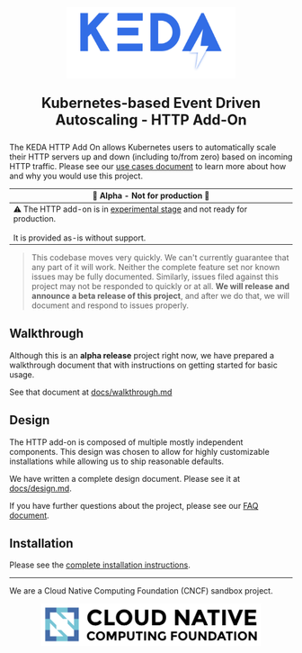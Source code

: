 <p align="center"><img src="https://github.com/kedacore/keda/raw/main/images/logos/keda-word-colour.png" width="300"/></p>

<p style="font-size: 25px" align="center"><b>Kubernetes-based Event Driven Autoscaling - HTTP Add-On</b></p>
<p style="font-size: 25px" align="center">

The KEDA HTTP Add On allows Kubernetes users to automatically scale their HTTP servers up and down (including to/from zero) based on incoming HTTP traffic. Please see our [use cases document](./docs/use_cases.md) to learn more about how and why you would use this project.

| 🚧 **Alpha - Not for production** 🚧|
|---------------------------------------------|
| ⚠ The HTTP add-on is in [experimental stage](https://github.com/kedacore/keda/issues/538) and not ready for production. <br /><br />It is provided as-is without support.

>This codebase moves very quickly. We can't currently guarantee that any part of it will work. Neither the complete feature set nor known issues may be fully documented. Similarly, issues filed against this project may not be responded to quickly or at all. **We will release and announce a beta release of this project**, and after we do that, we will document and respond to issues properly.

## Walkthrough

Although this is an **alpha release** project right now, we have prepared a walkthrough document that with instructions on getting started for basic usage.

See that document at [docs/walkthrough.md](./docs/walkthrough.md)

## Design

The HTTP add-on is composed of multiple mostly independent components. This design was chosen to allow for highly customizable installations while allowing us to ship reasonable defaults.

We have written a complete design document. Please see it at [docs/design.md](./docs/design.md).

If you have further questions about the project, please see our [FAQ document](./docs/faq.md).

## Installation

Please see the [complete installation instructions](./docs/install.md).

---
We are a Cloud Native Computing Foundation (CNCF) sandbox project.
<p align="center"><img src="https://raw.githubusercontent.com/kedacore/keda/main/images/logo-cncf.svg" height="75px"></p>
